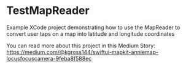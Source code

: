 # TestMapReader
Example XCode project demonstrating how to use the MapReader to convert user taps on a map into latitude and longitude coordinates

You can read more about this project in this Medium Story: https://medium.com/@kgross144/swiftui-mapkit-anniemap-locusfocuscamera-9feba8f588ec
